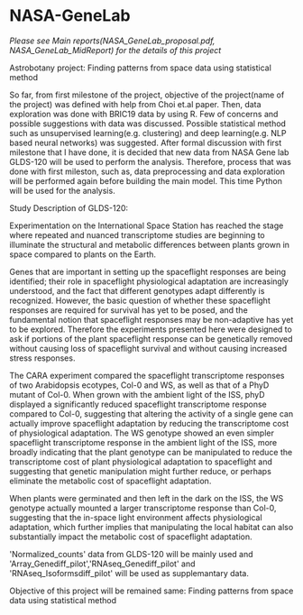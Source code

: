 # NASA-GeneLab

*Please see Main reports(NASA_GeneLab_proposal.pdf, NASA_GeneLab_MidReport) for the details of this project*

Astrobotany project: Finding patterns from space data using statistical method

So far, from first milestone of the project, objective of the project(name of the project) was defined with help from Choi et.al paper. Then, data exploration was done with BRIC19 data by using R. Few of concerns and possible suggestions with data was discussed. Possible statistical method such as unsupervised learning(e.g. clustering) and deep learning(e.g. NLP based neural networks) was suggested. After formal discussion with first milestone that I have done, it is decided that new data from NASA Gene lab GLDS-120 will be used to perform the analysis. Therefore, process that was done with first mileston, such as, data preprocessing and data exploration will be performed again before building the main model. This time Python will be used for the analysis.

Study Description of GLDS-120:

Experimentation on the International Space Station has reached the stage where repeated and nuanced transcriptome studies are beginning to illuminate the structural and metabolic differences between plants grown in space compared to plants on the Earth.

Genes that are important in setting up the spaceflight responses are being identified; their role in spaceflight physiological adaptation are increasingly understood, and the fact that different genotypes adapt differently is recognized. However, the basic question of whether these spaceflight responses are required for survival has yet to be posed, and the fundamental notion that spaceflight responses may be non-adaptive has yet to be explored. Therefore the experiments presented here were designed to ask if portions of the plant spaceflight response can be genetically removed without causing loss of spaceflight survival and without causing increased stress responses.

The CARA experiment compared the spaceflight transcriptome responses of two Arabidopsis ecotypes, Col-0 and WS, as well as that of a PhyD mutant of Col-0. When grown with the ambient light of the ISS, phyD displayed a significantly reduced spaceflight transcriptome response compared to Col-0, suggesting that altering the activity of a single gene can actually improve spaceflight adaptation by reducing the transcriptome cost of physiological adaptation. The WS genotype showed an even simpler spaceflight transcriptome response in the ambient light of the ISS, more broadly indicating that the plant genotype can be manipulated to reduce the transcriptome cost of plant physiological adaptation to spaceflight and suggesting that genetic manipulation might further reduce, or perhaps eliminate the metabolic cost of spaceflight adaptation.

When plants were germinated and then left in the dark on the ISS, the WS genotype actually mounted a larger transcriptome response than Col-0, suggesting that the in-space light environment affects physiological adaptation, which further implies that manipulating the local habitat can also substantially impact the metabolic cost of spaceflight adaptation.

'Normalized_counts' data from GLDS-120 will be mainly used and 'Array_Genediff_pilot','RNAseq_Genediff_pilot' and 'RNAseq_Isoformsdiff_pilot' will be used as supplemantary data.

Objective of this project will be remained same: Finding patterns from space data using statistical method

